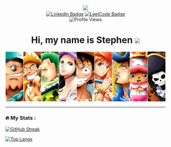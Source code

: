 <div id="header" align="center">
  <img src="https://i.giphy.com/media/v1.Y2lkPTc5MGI3NjExYnJuOGpnbDhwZXgxM3Q4YW5xbGdpZDZ0aWh0aG1kYjl4bWRpYmtmcSZlcD12MV9pbnRlcm5hbF9naWZfYnlfaWQmY3Q9Zw/1vlBgKjXEz1jTtsuiH/giphy.gif" width="100"/>
  <div id="badges">
    <a href="https://www.linkedin.com/in/stw51924"><img src="https://img.shields.io/badge/LinkedIn-blue?style=for-the-badge&logo=linkedin&logoColor=white" alt="LinkedIn Badge"/></a>
    <a href="https://leetcode.com/u/chspur/"><img src="https://img.shields.io/badge/LeetCode-black?style=for-the-badge&logo=LeetCode&logoColor=orange" alt="LeetCode Badge"/></a>
  </div>
  <img src="https://komarev.com/ghpvc/?username=chspur&style=for-the-badge&color=222288" alt="Profile Views"/>
  <h1>Hi, my name is Stephen <img src="https://media.giphy.com/media/hvRJCLFzcasrR4ia7z/giphy.gif" width="30px"/></h1>
</div>

<div align="center">
  <img src="strawhats.webp"/>
</div>

---

### :fire: My Stats :

[![GitHub Streak](https://streak-stats.demolab.com?user=chspur&theme=tokyonight-duo&border=222288&stroke=222288&ring=BF91F3&fire=BF91F3&currStreakNum=70A5FD&currStreakLabel=70A5FD&dates=BF91F3&background=000000)](https://git.io/streak-stats)

[![Top Langs](https://github-readme-stats.vercel.app/api/top-langs/?username=chspur&layout=compact&bg_color=000000&title_color=70A5FD&text_color=BF91F3&border_color=222288)](https://github.com/anuraghazra/github-readme-stats)
